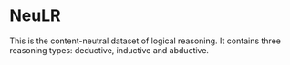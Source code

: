 # NeuLR
This is the content-neutral dataset of logical reasoning. It contains three reasoning types: deductive, inductive and abductive.
